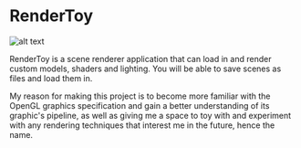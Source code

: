 # RenderToy

![alt text](https://github.com/Jamillll/RenderToy/tree/main/README/Prototype.png "Early version of RenderToy")

RenderToy is a scene renderer application that can load in and render custom models, shaders and lighting. You will be able to save scenes as files and load them in.

My reason for making this project is to become more familiar with the OpenGL graphics specification and gain a better understanding of its graphic's pipeline, as well as giving me a space to toy with and experiment with any rendering techniques that interest me in the future, hence the name.